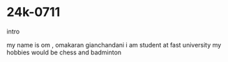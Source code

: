 # 24k-0711

intro

my name is om , omakaran gianchandani
i am student at fast university
my hobbies would be chess and 
badminton 
